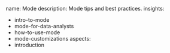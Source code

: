 name: Mode
description: Mode tips and best practices.
insights:
  - intro-to-mode
  - mode-for-data-analysts
  - how-to-use-mode
  - mode-customizations
aspects:
  - introduction